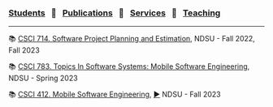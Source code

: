 
### [Students](stamlab.md) &nbsp;&nbsp;🌴&nbsp;&nbsp; [Publications](publications.md) &nbsp;&nbsp;🌴&nbsp;&nbsp; [Services](services.md) &nbsp;&nbsp;🌴&nbsp;&nbsp; [Teaching](teaching.md)
***

📚 <a href="https://docs.google.com/presentation/d/1b1T9WiN1tmtCEJ4SZW52mrcTFQgvnDPmERAo3OfbmQU/edit?usp=sharing" target="_blank">CSCI 714. Software Project Planning and Estimation</a>, NDSU - Fall 2022, Fall 2023

📚 <a href="teaching/syllabus/783spring23.pdf" target="_blank">CSCI 783. Topics In Software Systems: Mobile Software Engineering</a>, NDSU - Spring 2023

📚 <a href="teaching/syllabus/412fall23.pdf" target="_blank">CSCI 412. Mobile Software Engineering</a>, <a href="https://youtu.be/XfkRyP2y3m0" target="_blank"> ▶️</a> NDSU - Fall 2023